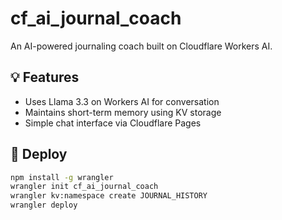 # cf_ai_journal_coach

An AI-powered journaling coach built on Cloudflare Workers AI.

## 💡 Features
- Uses Llama 3.3 on Workers AI for conversation
- Maintains short-term memory using KV storage
- Simple chat interface via Cloudflare Pages

## 🚀 Deploy
```bash
npm install -g wrangler
wrangler init cf_ai_journal_coach
wrangler kv:namespace create JOURNAL_HISTORY
wrangler deploy
